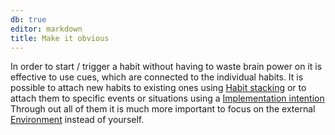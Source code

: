```yaml
---
db: true
editor: markdown
title: Make it obvious
---
```


In order to start / trigger a habit without having to waste brain power
on it is effective to use cues, which are connected to the individual
habits. It is possible to attach new habits to existing ones using
[Habit stacking](id:302a5f51-60ba-43ad-a465-4b19d7842d67) or to attach
them to specific events or situations using a [Implementation
intention](/database/implementation_intention) Through out all of them it is
much more important to focus on the external
[Environment](id:4a94c9fe-5e9c-4623-866b-f4fda63173ae) instead of
yourself.
